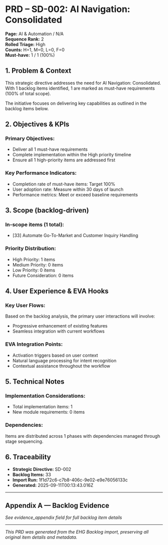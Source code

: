 # PRD – SD-002: AI Navigation: Consolidated

**Page:** AI & Automation / N/A  
**Sequence Rank:** 2  
**Rolled Triage:** High  
**Counts:** H=1, M=0, L=0, F=0  
**Must-have:** 1 / 1 (100%)

## 1. Problem & Context

This strategic directive addresses the need for AI Navigation: Consolidated. With 1 backlog items identified, 1 are marked as must-have requirements (100% of total scope).

The initiative focuses on delivering key capabilities as outlined in the backlog items below.

## 2. Objectives & KPIs

### Primary Objectives:
- Deliver all 1 must-have requirements
- Complete implementation within the High priority timeline
- Ensure all 1 high-priority items are addressed first

### Key Performance Indicators:
- Completion rate of must-have items: Target 100%
- User adoption rate: Measure within 30 days of launch
- Performance metrics: Meet or exceed baseline requirements


## 3. Scope (backlog-driven)

### In-scope items (1 total):
- [33] Automate Go-To-Market and Customer Inquiry Handling

### Priority Distribution:
- High Priority: 1 items
- Medium Priority: 0 items
- Low Priority: 0 items
- Future Consideration: 0 items



## 4. User Experience & EVA Hooks

### Key User Flows:
Based on the backlog analysis, the primary user interactions will involve:

- Progressive enhancement of existing features
- Seamless integration with current workflows

### EVA Integration Points:
- Activation triggers based on user context
- Natural language processing for intent recognition
- Contextual assistance throughout the workflow

## 5. Technical Notes

### Implementation Considerations:
- Total implementation items: 1
- New module requirements: 0 items



### Dependencies:
Items are distributed across 1 phases with dependencies managed through stage sequencing.

## 6. Traceability

- **Strategic Directive:** SD-002
- **Backlog Items:** 33
- **Import Run:** 1f1d72c6-c7b8-406c-9e02-e9e76056133c
- **Generated:** 2025-09-11T00:13:43.016Z

---

## Appendix A — Backlog Evidence

*See evidence_appendix field for full backlog item details*

---

*This PRD was generated from the EHG Backlog import, preserving all original item details and metadata.*